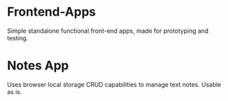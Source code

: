 # Frontend-Apps
Simple standalone functional front-end apps, made for prototyping and testing.

# Notes App
Uses browser local storage CRUD capabilities to manage text notes. Usable as is.
